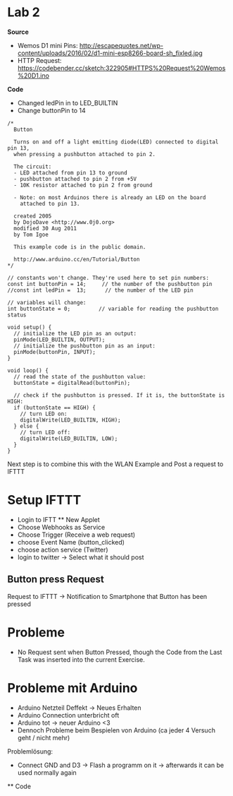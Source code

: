 # Lab 2

__Source__
* Wemos D1 mini Pins: http://escapequotes.net/wp-content/uploads/2016/02/d1-mini-esp8266-board-sh_fixled.jpg
* HTTP Request: https://codebender.cc/sketch:322905#HTTPS%20Request%20Wemos%20D1.ino

__Code__

* Changed ledPin in to LED_BUILTIN
* Change buttonPin to 14 

```
/*
  Button

  Turns on and off a light emitting diode(LED) connected to digital pin 13,
  when pressing a pushbutton attached to pin 2.

  The circuit:
  - LED attached from pin 13 to ground
  - pushbutton attached to pin 2 from +5V
  - 10K resistor attached to pin 2 from ground

  - Note: on most Arduinos there is already an LED on the board
    attached to pin 13.

  created 2005
  by DojoDave <http://www.0j0.org>
  modified 30 Aug 2011
  by Tom Igoe

  This example code is in the public domain.

  http://www.arduino.cc/en/Tutorial/Button
*/

// constants won't change. They're used here to set pin numbers:
const int buttonPin = 14;     // the number of the pushbutton pin
//const int ledPin =  13;      // the number of the LED pin

// variables will change:
int buttonState = 0;         // variable for reading the pushbutton status

void setup() {
  // initialize the LED pin as an output:
  pinMode(LED_BUILTIN, OUTPUT);
  // initialize the pushbutton pin as an input:
  pinMode(buttonPin, INPUT);
}

void loop() {
  // read the state of the pushbutton value:
  buttonState = digitalRead(buttonPin);

  // check if the pushbutton is pressed. If it is, the buttonState is HIGH:
  if (buttonState == HIGH) {
    // turn LED on:
    digitalWrite(LED_BUILTIN, HIGH);
  } else {
    // turn LED off:
    digitalWrite(LED_BUILTIN, LOW);
  }
}
```

Next step is to combine this with the WLAN Example and Post a request to IFTTT

# Setup IFTTT
- Login to IFTT
** New Applet
- Choose Webhooks as Service
- Choose Trigger (Receive a web request)
- choose Event Name (button_clicked)
- choose action service (Twitter)
- login to twitter -> Select what it should post

## Button press Request
Request to IFTTT -> Notification to Smartphone that Button has been pressed 


# Probleme
* No Request sent when Button Pressed, though the Code from the Last Task was inserted into the current Exercise.

# Probleme mit Arduino
* Arduino Netzteil Deffekt -> Neues Erhalten
* Arduino Connection unterbricht oft
* Arduino tot -> neuer Arduino <3
* Dennoch Probleme beim Bespielen von Arduino (ca jeder 4 Versuch geht / nicht mehr)

Problemlösung:
* Connect GND and D3  -> Flash a programm on it -> afterwards it can be used normally again

** Code



